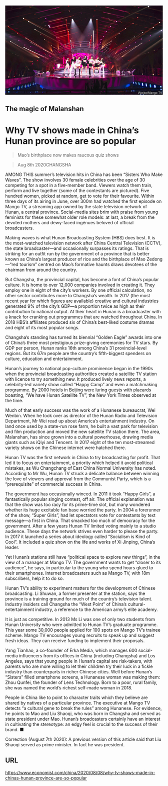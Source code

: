 ![](./images/20200808_CNP001_0.jpg)

## The magic of Malanshan

# Why TV shows made in China’s Hunan province are so popular

> Mao’s birthplace now makes raucous quiz shows

> Aug 8th 2020CHANGSHA

AMONG THIS summer’s television hits in China has been “Sisters Who Make Waves”. The show involves 30 female celebrities over the age of 30 competing for a spot in a five-member band. Viewers watch them train, perform and live together (some of the contestants are pictured). Five hundred women, picked at random, get to vote for their favourite. Within three days of its airing in June, over 300m had watched the first episode on Mango TV, a streaming app owned by the state television network of Hunan, a central province. Social-media sites brim with praise from young feminists for these somewhat older role models: at last, a break from the devoted mothers and dewy-faced ingénues beloved of official broadcasters.

Making waves is what Hunan Broadcasting System (HBS) does best. It is the most-watched television network after China Central Television (CCTV), the state broadcaster—and occasionally surpasses its ratings. That is striking for an outfit run by the government of a province that is better known as China’s largest producer of rice and the birthplace of Mao Zedong—“red tourism” centred on Mao’s formative haunts draws devotees of the chairman from around the country.

But Changsha, the provincial capital, has become a font of China’s popular culture. It is home to over 12,000 companies involved in creating it. They employ one in eight of the city’s workers. By one official calculation, no other sector contributes more to Changsha’s wealth. In 2017 (the most recent year for which figures are available) creative and cultural industries generated 9% of the city’s GDP—a proportion twice as high as their contribution to national output. At their heart in Hunan is a broadcaster with a knack for cranking out programmes that are watched throughout China. In 2018 HBS’s affiliates produced six of China’s best-liked costume dramas and eight of its most popular songs.

Changsha’s standing has turned its biennial “Golden Eagle” awards into one of China’s three most prestigious prize-giving ceremonies for TV stars. By GDP per person, Hunan ranks 16th among China’s 31 provincial-level regions. But its 67m people are the country’s fifth-biggest spenders on culture, education and entertainment.

Hunan’s journey to national pop-culture prominence began in the 1990s when the provincial broadcasting authorities created a satellite TV station with licence to try something new. It produced lively news reports, a celebrity-led variety show called “Happy Camp” and even a matchmaking programme. By 2000 hotels in Beijing were luring guests with placards boasting, “We have Hunan Satellite TV”, the New York Times observed at the time.

Much of that early success was the work of a Hunanese bureaucrat, Wei Wenbin. When he took over as director of the Hunan Radio and Television Department, Mr Wei read up about America’s entertainment industry. On land once used by a state-run rose farm, he built a vast park for television and film production and moved the new satellite TV station there. The area, Malanshan, has since grown into a cultural powerhouse, drawing media giants such as iQiyi and Tencent. In 2017 eight of the ten most-streamed variety shows on the Chinese internet were hatched there.

Hunan TV was the first network in China to try broadcasting for profit. That led it to focus on entertainment, a priority which helped it avoid political mistakes, as Wu Changchang of East China Normal University has noted. According to Mr Wu, Hunan TV struck a delicate balance between winning the love of viewers and approval from the Communist Party, which is a “prerequisite” of commercial success in China.

The government has occasionally winced. In 2011 it took “Happy Girls”, a fantastically popular singing contest, off air. The official explanation was that the show was too racy for its prime-time slot, but many wondered whether its huge excitable fan base worried the party. In 2004 a forerunner of the show, “Super Girls”, had let spectators vote for contestants by text message—a first in China. That smacked too much of democracy for the government. After a few years Hunan TV limited voting mainly to a studio audience. These days the network strives even harder to please the party. In 2017 it launched a series about ideology called “Socialism is Kind of Cool”. It included a quiz show on the life and works of Xi Jinping, China’s leader.

Yet Hunan’s stations still have “political space to explore new things”, in the view of a manager at Mango TV. The government wants to get “closer to its audience”, he says, in particular to the young who spend hours glued to their smartphones. Internet broadcasters such as Mango TV, with 18m subscribers, help it to do so.

Hunan TV’s ability to experiment matters for the development of Chinese broadcasting. Li Shuwan, a former presenter at the station, says the province is a training ground for much of the country’s television talent. Industry insiders call Changsha the “West Point” of China’s cultural-entertainment industry, a reference to the American army’s elite academy.

It is just as competitive. In 2013 Ms Li was one of only two students from Hunan University who were admitted to Hunan TV’s graduate programme. This year some 30,000 people applied for 100 spots on Mango TV’s trainee scheme. Mango TV encourages young recruits to speak up and suggest fresh ideas. They can receive funding to implement their proposals.

Yang Tianhao, a co-founder of Erka Media, which manages 600 social-media influencers from its offices in China (including Changsha) and Los Angeles, says that young people in Hunan’s capital are risk-takers, with parents who are more willing to let their children try their luck in a fickle industry than counterparts in richer Chinese cities. Well before Hunan’s “Sisters” filled smartphone screens, a Hunanese woman was making them: Zhou Qunfei, the founder of Lens Technology. Born to a poor, rural family, she was named the world’s richest self-made woman in 2018.

People in China like to point to character traits which they believe are shared by natives of a particular province. The executive at Mango TV detects “a cultural gene to break the rules” among Hunanese. For evidence, he points to Mao and Liu Shaoqi, who was born in Changsha and served as state president under Mao. Hunan’s broadcasters certainly have an interest in cultivating the stereotype: an edgy feel is crucial to the success of their brand. ■

Correction (August 7th 2020): A previous version of this article said that Liu Shaoqi served as prime minister. In fact he was president.

## URL

https://www.economist.com/china/2020/08/08/why-tv-shows-made-in-chinas-hunan-province-are-so-popular
